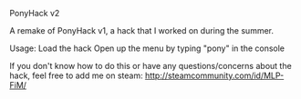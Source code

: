 PonyHack v2

A remake of PonyHack v1, a hack that I worked on during the summer.

Usage:
Load the hack
Open up the menu by typing "pony" in the console

If you don't know how to do this or have any questions/concerns about the hack, feel free to add me on steam:
http://steamcommunity.com/id/MLP-FiM/
